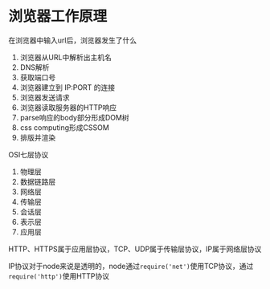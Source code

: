 # 浏览器工作原理

在浏览器中输入url后，浏览器发生了什么

1. 浏览器从URL中解析出主机名
2. DNS解析
3. 获取端口号
4. 浏览器建立到 IP:PORT 的连接
5. 浏览器发送请求
6. 浏览器读取服务器的HTTP响应
7. parse响应的body部分形成DOM树
8. css computing形成CSSOM
9. 排版并渲染

OSI七层协议

1. 物理层
2. 数据链路层
3. 网络层
4. 传输层
5. 会话层
6. 表示层
7. 应用层

HTTP、HTTPS属于应用层协议，TCP、UDP属于传输层协议，IP属于网络层协议

IP协议对于node来说是透明的，node通过`require('net')`使用TCP协议，通过`require('http')`使用HTTP协议
